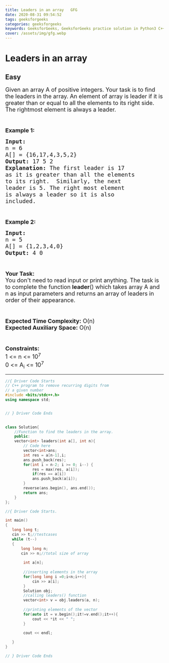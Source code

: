 ```yaml
---
title: Leaders in an array   GFG
date: 2020-08-31 09:54:52
tags: geeksforgeeks
categories: geeksforgeeks
keywords: GeeksforGeeks, GeeksforGeeks practice solution in Python3 C++ Java, Leaders in an array - GFG solution
cover: /assets/img/gfg.webp
---
```



# Leaders in an array
## Easy
<div class="problems_problem_content__Xm_eO"><p><span style="font-size:18px">Given an array A of positive integers. Your task is to find the leaders in the array.&nbsp;An element of array is leader if it is greater than or equal to all the elements to its right side. The rightmost element is always a leader.&nbsp;</span></p>

<p>&nbsp;</p>

<p><span style="font-size:18px"><strong>Example 1:</strong></span></p>

<pre><span style="font-size:18px"><strong>Input:
</strong>n = 6
A[] = {16,17,4,3,5,2}
<strong>Output: </strong>17 5 2<strong>
Explanation: </strong>The first leader is 17 
as it is greater than all the elements
to its right.&nbsp; Similarly, the next 
leader is 5. The right most element 
is always a leader so it is also 
included.</span>
</pre>

<p>&nbsp;</p>

<p><span style="font-size:18px"><strong>Example 2:</strong></span></p>

<pre><span style="font-size:18px"><strong>Input:
</strong>n = 5
A[] = {1,2,3,4,0}
<strong>Output: </strong>4 0
</span></pre>

<p>&nbsp;</p>

<p><span style="font-size:18px"><strong>Your Task:</strong><br>
You don't need to read input or print anything.&nbsp;The task is to complete the function <strong>leader</strong>() which takes array A and n&nbsp;as input parameters and&nbsp;returns an array of leaders in order of their appearance.</span></p>

<p>&nbsp;</p>

<p><span style="font-size:18px"><strong>Expected Time Complexity:</strong></span><span style="font-size:18px">&nbsp;O(n)</span><br>
<span style="font-size:18px"><strong>Expected Auxiliary Space:</strong>&nbsp;O(n)</span></p>

<p>&nbsp;</p>

<p><span style="font-size:18px"><strong>Constraints:</strong><br>
1 &lt;= n&nbsp;&lt;= 10<sup>7</sup><br>
0 &lt;= A<sub>i</sub> &lt;= 10<sup>7</sup></span></p>
</div>

---




```cpp
//{ Driver Code Starts
// C++ program to remove recurring digits from
// a given number
#include <bits/stdc++.h>
using namespace std;


// } Driver Code Ends
    

class Solution{
    //Function to find the leaders in the array.
    public:
    vector<int> leaders(int a[], int n){
        // Code here
        vector<int>ans;
        int res = a[n-1],i;
        ans.push_back(res);
        for(int i = n-2; i >= 0; i--) {
            res = max(res, a[i]);
            if(res == a[i])
            ans.push_back(a[i]);
        }
        reverse(ans.begin(), ans.end());
        return ans;
    }
};

//{ Driver Code Starts.

int main()
{
   long long t;
   cin >> t;//testcases
   while (t--)
   {
       long long n;
       cin >> n;//total size of array
        
        int a[n];
        
        //inserting elements in the array
        for(long long i =0;i<n;i++){
            cin >> a[i];
        }
        Solution obj;
        //calling leaders() function
        vector<int> v = obj.leaders(a, n);
        
        //printing elements of the vector
        for(auto it = v.begin();it!=v.end();it++){
            cout << *it << " ";
        }
        
        cout << endl;

   }
}

// } Driver Code Ends
```
